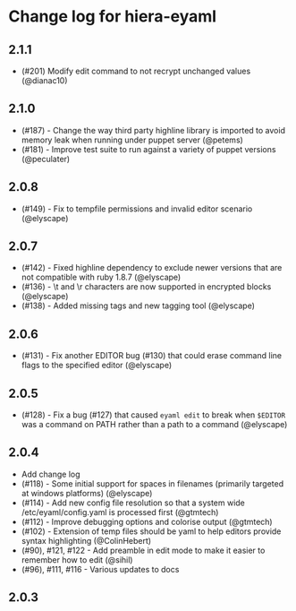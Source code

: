 Change log for hiera-eyaml
==========================

2.1.1
-----

 - (#201) Modify edit command to not recrypt unchanged values (@dianac10)

2.1.0
-----

 - (#187) - Change the way third party highline library is imported to avoid memory leak when running under puppet server (@petems)
 - (#181) - Improve test suite to run against a variety of puppet versions (@peculater)

2.0.8
-----

 - (#149) - Fix to tempfile permissions and invalid editor scenario (@elyscape)

2.0.7
-----

 - (#142) - Fixed highline dependency to exclude newer versions that are not compatible with ruby 1.8.7 (@elyscape)
 - (#136) - \t and \r characters are now supported in encrypted blocks (@elyscape)
 - (#138) - Added missing tags and new tagging tool (@elyscape)

2.0.6
-----

 - (#131) - Fix another EDITOR bug (#130) that could erase command line flags to the specified editor (@elyscape)

2.0.5
-----

 - (#128) - Fix a bug (#127) that caused `eyaml edit` to break when `$EDITOR` was a command on PATH rather than a path to a command (@elyscape)

2.0.4
-----

 - Add change log
 - (#118) - Some initial support for spaces in filenames (primarily targeted at windows platforms) (@elyscape)
 - (#114) - Add new config file resolution so that a system wide /etc/eyaml/config.yaml is processed first (@gtmtech)
 - (#112) - Improve debugging options and colorise output (@gtmtech)
 - (#102) - Extension of temp files should be yaml to help editors provide syntax highlighting (@ColinHebert)
 - (#90), #121, #122 - Add preamble in edit mode to make it easier to remember how to edit (@sihil)
 - (#96), #111, #116 - Various updates to docs

2.0.3
-----

